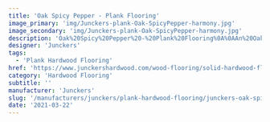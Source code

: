 ```yaml
---
title: 'Oak Spicy Pepper - Plank Flooring'
image_primary: 'img/Junckers-plank-Oak-SpicyPepper-harmony.jpg'
image_secondary: 'img/Junckers-plank-Oak-SpicyPepper-harmony.jpg'
description: 'Oak%20Spicy%20Pepper%20-%20Plank%20Flooring%0A%0AAn%20Oak%20Plank%20toned%20with%20a%20slightly%20transparent%20dark%20grey%20stain.%0A%0AThis%20floor%20is%20also%20available%20as%20ships%20decking.%20The%20black%20neoprene%20strip%20placed%20between%20the%20boards%20adds%20a%20maritime%20look%20to%20the%20floor.%A0'
designer: 'Junckers'
tags:
  - 'Plank Hardwood Flooring'
href: 'https://www.junckershardwood.com/wood-flooring/solid-hardwood-flooring/plank-hardwood-flooring/product-page/oak-spicy-pepper-plank-flooring'
category: 'Hardwood Flooring'
subtitle: ''
manufacturer: 'Junckers'
slug: '/manufacturers/junckers/plank-hardwood-flooring/junckers-oak-spicy-pepper-plank-flooring'
date: '2021-03-22'
---
```

